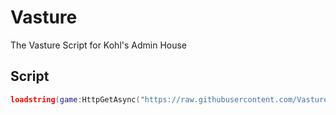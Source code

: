 # Vasture
The Vasture Script for Kohl's Admin House

## Script
```lua
loadstring(game:HttpGetAsync("https://raw.githubusercontent.com/VastureFTW/vasture/main/script.lua"))();
```
